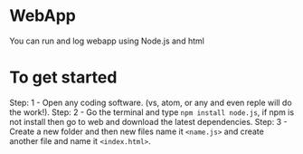 # WebApp
You can run and log webapp using Node.js and html



# To get started 
Step: 1 - Open any coding software. (vs, atom, or any and even reple will do the work!).
Step: 2 - Go the terminal and type `npm install node.js`, if npm is not install then go to web and download the latest dependencies.
Step: 3 - Create a new folder and then new files name it `<name.js>` and create another file and name it `<index.html>`.
